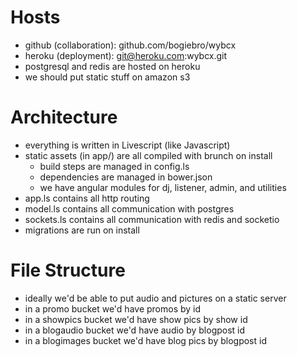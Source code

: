 Hosts 
=====
  - github (collaboration): github.com/bogiebro/wybcx
  - heroku (deployment): git@heroku.com:wybcx.git
  - postgresql and redis are hosted on heroku
  - we should put static stuff on amazon s3

Architecture
============
  - everything is written in Livescript (like Javascript)
  - static assets (in app/) are all compiled with brunch on install
    - build steps are managed in config.ls
    - dependencies are managed in bower.json
    - we have angular modules for dj, listener, admin, and utilities
  - app.ls contains all http routing
  - model.ls contains all communication with postgres
  - sockets.ls contains all communication with redis and socketio
  - migrations are run on install


File Structure
==============
  - ideally we'd be able to put audio and pictures on a static server
  - in a promo bucket we'd have promos by id
  - in a showpics bucket we'd have show pics by show id
  - in a blogaudio bucket we'd have audio by blogpost id
  - in a blogimages bucket we'd have blog pics by blogpost id